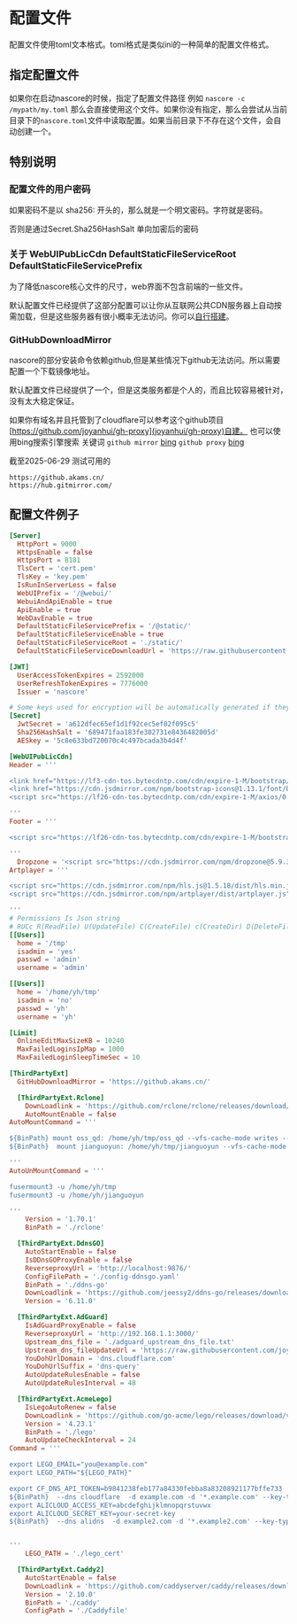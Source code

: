 # 配置文件

配置文件使用toml文本格式。toml格式是类似ini的一种简单的配置文件格式。

## 指定配置文件

如果你在启动nascore的时候，指定了配置文件路径 例如 `nascore -c /mypath/my.toml` 那么会直接使用这个文件。如果你没有指定，那么会尝试从当前目录下的`nascore.toml`文件中读取配置。如果当前目录下不存在这个文件，会自动创建一个。

## 特别说明

### 配置文件的用户密码

如果密码不是以 sha256: 开头的，那么就是一个明文密码。字符就是密码。

否则是通过Secret.Sha256HashSalt 单向加密后的密码

### 关于 WebUIPubLicCdn DefaultStaticFileServiceRoot DefaultStaticFileServicePrefix

为了降低nascore核心文件的尺寸，web界面不包含前端的一些文件。

默认配置文件已经提供了这部分配置可以让你从互联网公共CDN服务器上自动按需加载，但是这些服务器有很小概率无法访问。你可以[自行搭建](cdn_and_static)。

### GitHubDownloadMirror

nascore的部分安装命令依赖github,但是某些情况下github无法访问。所以需要配置一个下载镜像地址。

默认配置文件已经提供了一个，但是这类服务都是个人的，而且比较容易被针对，没有太大稳定保证。

如果你有域名并且托管到了cloudflare可以参考这个github项目[https://github.com/joyanhui/gh-proxy](joyanhui/gh-proxy)自建。 也可以使用bing搜索引擎搜索 关键词 `github mirror` [bing](https://cn.bing.com/search?q=github+mirror) `github proxy` [bing](https://cn.bing.com/search?q=github+proxy)

截至2025-06-29 测试可用的

```
https://github.akams.cn/
https://hub.gitmirror.com/
```

## 配置文件例子

```toml
[Server]
  HttpPort = 9000
  HttpsEnable = false
  HttpsPort = 8181
  TlsCert = 'cert.pem'
  TlsKey = 'key.pem'
  IsRunInServerLess = false
  WebUIPrefix = '/@webui/'
  WebuiAndApiEnable = true
  ApiEnable = true
  WebDavEnable = true
  DefaultStaticFileServicePrefix = '/@static/'
  DefaultStaticFileServiceEnable = true
  DefaultStaticFileServiceRoot = './static/'
  DefaultStaticFileServiceDownloadUrl = 'https://raw.githubusercontent.com/nas-core/nascore/refs/heads/main/static.tarz'

[JWT]
  UserAccessTokenExpires = 2592000
  UserRefreshTokenExpires = 7776000
  Issuer = 'nascore'

# Some keys used for encryption will be automatically generated if they are empty, but this may cause the login status or password to become invalid after a restart
[Secret]
  JwtSecret = 'a612dfec65ef1d1f92cec5ef02f095c5'
  Sha256HashSalt = '689471faa183fe302731e8436482005d'
  AESkey = '5c8e633bd720070c4c497bcada3b4d4f'

[WebUIPubLicCdn]
Header = '''

<link href="https://lf3-cdn-tos.bytecdntp.com/cdn/expire-1-M/bootstrap/5.1.2/css/bootstrap.min.css" type="text/css"    rel="stylesheet" />
<link href="https://cdn.jsdmirror.com/npm/bootstrap-icons@1.13.1/font/bootstrap-icons.css"    type="text/css" rel="stylesheet" />
<script src="https://lf26-cdn-tos.bytecdntp.com/cdn/expire-1-M/axios/0.26.0/axios.min.js" type="application/javascript"></script>

'''
Footer = '''

<script src="https://lf26-cdn-tos.bytecdntp.com/cdn/expire-1-M/bootstrap/5.1.2/js/bootstrap.bundle.min.js"  type="application/javascript"></script>

'''
  Dropzone = '<script src="https://cdn.jsdmirror.com/npm/dropzone@5.9.3/dist/min/dropzone.min.js"></script><!--cdn.jsdelivr.net-->'
Artplayer = '''

<script src="https://cdn.jsdmirror.com/npm/hls.js@1.5.18/dist/hls.min.js"></script>
<script src="https://cdn.jsdmirror.com/npm/artplayer/dist/artplayer.js"></script><!--cdn.jsdelivr.net-->

'''
# Permissions Is Json string
# RUCc R(ReadFile) U(UpdateFile) C(CreateFile) c(CreateDir) D(DeleteFile)
[[Users]]
  home = '/tmp'
  isadmin = 'yes'
  passwd = 'admin'
  username = 'admin'

[[Users]]
  home = '/home/yh/tmp'
  isadmin = 'no'
  passwd = 'yh'
  username = 'yh'

[Limit]
  OnlineEditMaxSizeKB = 10240
  MaxFailedLoginsIpMap = 1000
  MaxFailedLoginSleepTimeSec = 10

[ThirdPartyExt]
  GitHubDownloadMirror = 'https://github.akams.cn/'

  [ThirdPartyExt.Rclone]
    DownLoadlink = 'https://github.com/rclone/rclone/releases/download/v{ver}/rclone-v{ver}-{os}-{arch}.zip'
    AutoMountEnable = false
AutoMountCommand = '''

${BinPath} mount oss_qd: /home/yh/tmp/oss_qd --vfs-cache-mode writes --allow-non-empty  --config=/home/yh/.config/rclone/rclone.conf
${BinPath}  mount jianguoyun: /home/yh/tmp/jianguoyun --vfs-cache-mode writes --allow-non-empty  --config=/home/yh/.config/rclone/rclone.conf

'''
AutoUnMountCommand = '''

fusermount3 -u /home/yh/tmp
fusermount3 -u /home/yh/jianguoyun

'''
    Version = '1.70.1'
    BinPath = './rclone'

  [ThirdPartyExt.DdnsGO]
    AutoStartEnable = false
    IsDDnsGOProxyEnable = false
    ReverseproxyUrl = 'http://localhost:9876/'
    ConfigFilePath = './config-ddnsgo.yaml'
    BinPath = './ddns-go'
    DownLoadlink = 'https://github.com/jeessy2/ddns-go/releases/download/v{ver}/ddns-go_{ver}_{os}_{arch}.tar.gz'
    Version = '6.11.0'

  [ThirdPartyExt.AdGuard]
    IsAdGuardProxyEnable = false
    ReverseproxyUrl = 'http://192.168.1.1:3000/'
    Upstream_dns_file = './adguard_upstream_dns_file.txt'
    Upstream_dns_fileUpdateUrl = 'https://raw.githubusercontent.com/joyanhui/adguardhome-rules/refs/heads/release_file/ADG_chinaDirect_WinUpdate_Gfw.txt'
    YouDohUrlDomain = 'dns.cloudflare.com'
    YouDohUrlSuffix = 'dns-query'
    AutoUpdateRulesEnable = false
    AutoUpdateRulesInterval = 48

  [ThirdPartyExt.AcmeLego]
    IsLegoAutoRenew = false
    DownLoadlink = 'https://github.com/go-acme/lego/releases/download/v{ver}/lego_v{ver}_{os}_{arch}.tar.gz'
    Version = '4.23.1'
    BinPath = './lego'
    AutoUpdateCheckInterval = 24
Command = '''

export LEGO_EMAIL="you@example.com"
export LEGO_PATH="${LEGO_PATH}"

export CF_DNS_API_TOKEN=b9841238feb177a84330febba8a83208921177bffe733
${BinPath}  --dns cloudflare  -d example.com -d '*.example.com' --key-type ec256 run
export ALICLOUD_ACCESS_KEY=abcdefghijklmnopqrstuvwx
export ALICLOUD_SECRET_KEY=your-secret-key
${BinPath}  --dns alidns  -d example2.com -d '*.example2.com' --key-type ec256 run


'''
    LEGO_PATH = './lego_cert'

  [ThirdPartyExt.Caddy2]
    AutoStartEnable = false
    DownLoadlink = 'https://github.com/caddyserver/caddy/releases/download/v{ver}/caddy_{ver}_{os}_{arch}.tar.gz'
    Version = '2.10.0'
    BinPath = './caddy'
    ConfigPath = './Caddyfile'

```
